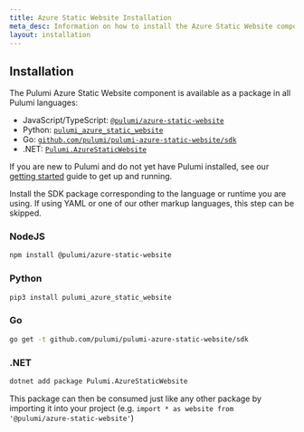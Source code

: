 ```yaml
---
title: Azure Static Website Installation
meta_desc: Information on how to install the Azure Static Website component.
layout: installation
---
```


## Installation

The Pulumi Azure Static Website component is available as a package in all Pulumi languages:

* JavaScript/TypeScript: [`@pulumi/azure-static-website`](https://www.npmjs.com/package/@pulumi/azure-static-website)
* Python: [`pulumi_azure_static_website`](https://pypi.org/project/pulumi-azure-static-website/)
* Go: [`github.com/pulumi/pulumi-azure-static-website/sdk`](https://pkg.go.dev/github.com/pulumi/pulumi-azure-static-website/sdk)
* .NET: [`Pulumi.AzureStaticWebsite`](https://www.nuget.org/packages/Pulumi.AzureStaticWebsite/)

If you are new to Pulumi and do not yet have Pulumi installed, see our [getting started](https://www.pulumi.com/docs/get-started/) guide to get up and running.

Install the SDK package corresponding to the language or runtime you are using. If using YAML or one of our other markup languages, this step can be skipped.

### NodeJS

```bash
npm install @pulumi/azure-static-website
```

### Python

```bash
pip3 install pulumi_azure_static_website
```

### Go

```bash
go get -t github.com/pulumi/pulumi-azure-static-website/sdk
```

### .NET
```bash
dotnet add package Pulumi.AzureStaticWebsite
```

This package can then be consumed just like any other package by importing it into your project (e.g. `import * as website from '@pulumi/azure-static-website'`)
